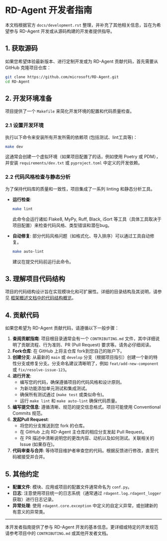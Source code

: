 # RD-Agent 开发者指南

本文档根据官方 `docs/development.rst` 整理，并补充了其他相关信息，旨在为希望参与 RD-Agent 开发或从源码构建的开发者提供指导。

## 1. 获取源码

如果您希望体验最新版本、进行定制开发或为 RD-Agent 贡献代码，首先需要从 GitHub 克隆项目仓库：

```bash
git clone https://github.com/microsoft/RD-Agent.git
cd RD-Agent
```

## 2. 开发环境准备

项目提供了一个 `Makefile` 来简化开发环境的配置和代码质量检查。

### 2.1 设置开发环境

执行以下命令来安装所有开发所需的依赖项 (包括测试、lint工具等)：

```bash
make dev
```

这通常会创建一个虚拟环境（如果项目配置了的话，例如使用 Poetry 或 PDM），并安装 `requirements/dev.txt` 或 `pyproject.toml` 中定义的开发依赖。

### 2.2 代码风格检查与静态分析

为了保持代码库的质量和一致性，项目集成了一系列 linting 和静态分析工具。

-   **运行检查**:
    ```bash
    make lint
    ```
    此命令会运行诸如 Flake8, MyPy, Ruff, Black, iSort 等工具（具体工具取决于项目配置）来检查代码风格、类型错误和潜在bug。

-   **自动修复**:
    部分代码风格问题（如格式化、导入排序）可以通过工具自动修复。
    ```bash
    make auto-lint
    ```
    建议在提交代码前运行此命令。

## 3. 理解项目代码结构

项目的代码结构设计旨在实现模块化和可扩展性。详细的目录结构及其说明，请参见 [框架概述文档中的代码结构概览](framework_overview.md#16-项目代码结构概览-源自-docsdevelopmentrst)。

## 4. 贡献代码

如果您希望为 RD-Agent 贡献代码，请遵循以下一般步骤：

1.  **查阅贡献指南**: 项目根目录通常会有一个 `CONTRIBUTING.md` 文件，其中详细说明了贡献流程、行为准则、PR (Pull Request) 要求等。请务必仔细阅读。
2.  **Fork仓库**: 在 GitHub 上将主仓库 fork到您自己的账户下。
3.  **创建分支**: 从最新的 `main` 或 `develop` 分支（根据项目指引）创建一个新的特性分支或修复分支。分支命名建议清晰明了，例如 `feat/add-new-component` 或 `fix/resolve-issue-123`。
4.  **进行开发**:
    -   编写您的代码，确保遵循项目的代码风格和设计原则。
    -   为新功能添加单元测试和集成测试。
    -   确保所有测试通过 (`make test` 或类似命令)。
    -   运行 `make lint` 和 `make auto-lint` 确保代码质量。
5.  **编写提交信息**: 遵循清晰、规范的提交信息格式。项目可能使用 Conventional Commits 规范。
6.  **发起Pull Request**:
    -   将您的分支推送到您 fork 的仓库。
    -   在 GitHub 上向 RD-Agent 主仓库的相应分支发起 Pull Request。
    -   在 PR 描述中清晰说明您的更改内容、动机以及如何测试。关联相关的 Issue (如果存在)。
7.  **代码审查与合并**: 等待项目维护者审查您的代码。根据反馈进行修改，直至代码被接受并合并。

## 5. 其他约定

-   **配置文件**: 模块、应用或项目的配置文件通常命名为 `conf.py`。
-   **日志**: 注意使用项目统一的日志系统（通常通过 `rdagent.log.rdagent_logger` 获取）进行日志记录。
-   **异常处理**: 使用 `rdagent.core.exception` 中定义的自定义异常，或创建新的有意义的异常类。

---

本开发者指南提供了参与 RD-Agent 开发的基本信息。更详细或特定的开发规范请参考项目中的 `CONTRIBUTING.md` 或其他开发者文档。
